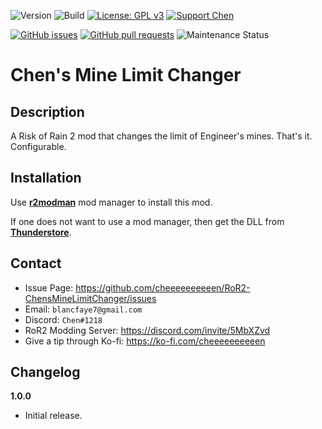 ![Version](https://img.shields.io/badge/Version-1.0.0-orange)
![Build](https://github.com/cheeeeeeeeeen/RoR2-ChensMineLimitChanger/workflows/Build/badge.svg)
[![License: GPL v3](https://img.shields.io/badge/License-GPLv3-blue.svg)](https://www.gnu.org/licenses/gpl-3.0)
[![Support Chen](https://img.shields.io/badge/Support-Chen-ff69b4)](https://ko-fi.com/cheeeeeeeeeen)

[![GitHub issues](https://img.shields.io/github/issues/cheeeeeeeeeen/RoR2-ChensMineLimitChanger)](https://github.com/cheeeeeeeeeen/RoR2-ChensMineLimitChanger/issues)
[![GitHub pull requests](https://img.shields.io/github/issues-pr/cheeeeeeeeeen/RoR2-ChensMineLimitChanger)](https://github.com/cheeeeeeeeeen/RoR2-ChensMineLimitChanger/pulls)
![Maintenance Status](https://img.shields.io/badge/Maintainance-Active-brightgreen)

# Chen's Mine Limit Changer

## Description

A Risk of Rain 2 mod that changes the limit of Engineer's mines. That's it. Configurable.

## Installation

Use **[r2modman](https://thunderstore.io/package/ebkr/r2modman/)** mod manager to install this mod.

If one does not want to use a mod manager, then get the DLL from **[Thunderstore](https://thunderstore.io/package/Chen/ChensMineLimitChanger/)**.

## Contact
- Issue Page: https://github.com/cheeeeeeeeeen/RoR2-ChensMineLimitChanger/issues
- Email: `blancfaye7@gmail.com`
- Discord: `Chen#1218`
- RoR2 Modding Server: https://discord.com/invite/5MbXZvd
- Give a tip through Ko-fi: https://ko-fi.com/cheeeeeeeeeen

## Changelog

**1.0.0**
- Initial release.